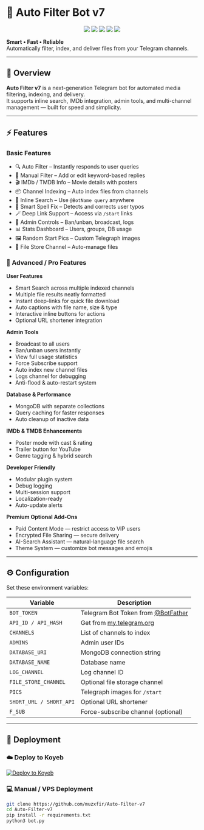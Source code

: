 # 🤖 Auto Filter Bot v7

<p align="center">
  <img src="https://img.shields.io/badge/Python-3.12-blue?style=for-the-badge&logo=python" />
  <img src="https://img.shields.io/badge/Pyrogram-v2.x-brightgreen?style=for-the-badge&logo=telegram" />
  <img src="https://img.shields.io/badge/MongoDB-Atlas-green?style=for-the-badge&logo=mongodb" />
  <img src="https://img.shields.io/github/license/muzxfir/Auto-Filter-v7?style=for-the-badge" />
  <img src="https://img.shields.io/github/stars/muzxfir/Auto-Filter-v7?style=for-the-badge" />
</p>

**Smart • Fast • Reliable**  
Automatically filter, index, and deliver files from your Telegram channels.

---

## 🌟 Overview
**Auto Filter v7** is a next-generation Telegram bot for automated media filtering, indexing, and delivery.  
It supports inline search, IMDb integration, admin tools, and multi-channel management — built for speed and simplicity.

---

## ⚡ Features

### Basic Features
- 🔍 Auto Filter – Instantly responds to user queries  
- 🧩 Manual Filter – Add or edit keyword-based replies  
- 🎬 IMDb / TMDB Info – Movie details with posters  
- 📦 Channel Indexing – Auto index files from channels  
- 💬 Inline Search – Use `@BotName query` anywhere  
- 🧠 Smart Spell Fix – Detects and corrects user typos  
- 🪄 Deep Link Support – Access via `/start` links  
- 👑 Admin Controls – Ban/unban, broadcast, logs  
- 📊 Stats Dashboard – Users, groups, DB usage  
- 🖼️ Random Start Pics – Custom Telegraph images  
- 💾 File Store Channel – Auto-manage files

### 🧩 Advanced / Pro Features

**User Features**  
- Smart Search across multiple indexed channels  
- Multiple file results neatly formatted  
- Instant deep-links for quick file download  
- Auto captions with file name, size & type  
- Interactive inline buttons for actions  
- Optional URL shortener integration

**Admin Tools**  
- Broadcast to all users  
- Ban/unban users instantly  
- View full usage statistics  
- Force Subscribe support  
- Auto index new channel files  
- Logs channel for debugging  
- Anti-flood & auto-restart system

**Database & Performance**  
- MongoDB with separate collections  
- Query caching for faster responses  
- Auto cleanup of inactive data  

**IMDb & TMDB Enhancements**  
- Poster mode with cast & rating  
- Trailer button for YouTube  
- Genre tagging & hybrid search  

**Developer Friendly**  
- Modular plugin system  
- Debug logging  
- Multi-session support  
- Localization-ready  
- Auto-update alerts  

**Premium Optional Add-Ons**  
- Paid Content Mode — restrict access to VIP users  
- Encrypted File Sharing — secure delivery  
- AI-Search Assistant — natural-language file search  
- Theme System — customize bot messages and emojis

---

## ⚙️ Configuration

Set these environment variables:

| Variable | Description |
|----------|-------------|
| `BOT_TOKEN` | Telegram Bot Token from [@BotFather](https://t.me/BotFather) |
| `API_ID / API_HASH` | Get from [my.telegram.org](https://my.telegram.org) |
| `CHANNELS` | List of channels to index |
| `ADMINS` | Admin user IDs |
| `DATABASE_URI` | MongoDB connection string |
| `DATABASE_NAME` | Database name |
| `LOG_CHANNEL` | Log channel ID |
| `FILE_STORE_CHANNEL` | Optional file storage channel |
| `PICS` | Telegraph images for `/start` |
| `SHORT_URL / SHORT_API` | Optional URL shortener |
| `F_SUB` | Force-subscribe channel (optional) |

---

## 🚀 Deployment

### ☁️ Deploy to Koyeb
[![Deploy to Koyeb](https://www.koyeb.com/static/images/deploy/button.svg)](https://app.koyeb.com/deploy)

### 💻 Manual / VPS Deployment
```bash
git clone https://github.com/muzxfir/Auto-Filter-v7
cd Auto-Filter-v7
pip install -r requirements.txt
python3 bot.py
